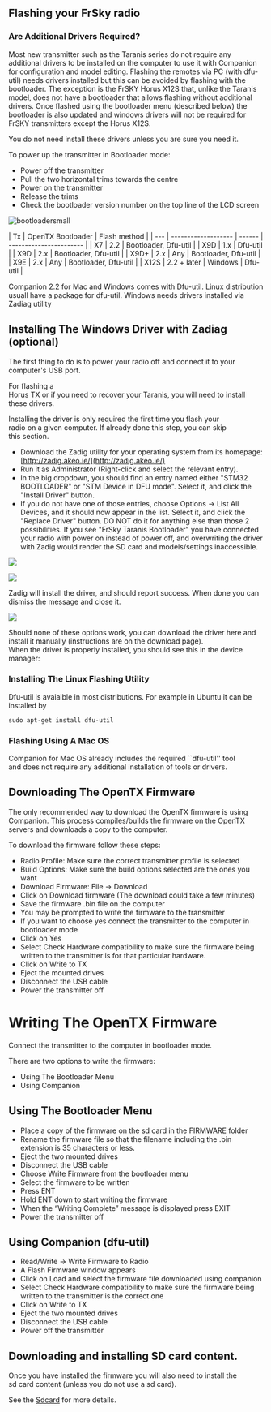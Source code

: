 ## Flashing your FrSky radio

### Are Additional Drivers Required?

Most new transmitter such as the Taranis series do not require any additional drivers to be installed on the computer to use it with Companion for configuration and model editing. Flashing the remotes via PC (with dfu-util) needs drivers installed but this can be avoided by flashing with the bootloader. The exception is the FrSKY Horus X12S that, unlike the Taranis model, does not have a bootloader that allows flashing without additional drivers. Once flashed using the bootloader menu (described below) the bootloader is also updated and windows drivers will not be required for FrSKY transmitters except the Horus X12S.

You do not need install these drivers unless you are sure you need it.

To power up the transmitter in Bootloader mode:
* Power off the transmitter
* Pull the two horizontal trims towards the centre
* Power on the transmitter
* Release the trims
* Check the bootloader version number on the top line of the LCD screen

![bootloadersmall](https://user-images.githubusercontent.com/20209851/29190168-1b415e06-7de7-11e7-8d92-0010df929bbd.png)


| Tx  | OpenTX Bootloader | Flash method |
| --- | ------------------- | ------  | ----------------------- |
| X7 | 2.2 |  Bootloader, Dfu-util |
| X9D | 1.x | Dfu-util |
| X9D | 2.x |  Bootloader, Dfu-util |
| X9D+ | 2.x | Any |  Bootloader, Dfu-util |
| X9E | 2.x | Any |  Bootloader, Dfu-util |
| X12S | 2.2 + later | Windows | Dfu-util |

Companion 2.2 for Mac and Windows comes with Dfu-util. Linux distribution usuall have a package for dfu-util. Windows needs drivers installed via Zadiag utility


## Installing The Windows Driver with Zadiag (optional)

The first thing to do is to power your radio off and connect it to your computer's USB port. 

 For flashing a  
Horus TX or if you need to recover your Taranis, you will need to install these drivers.

Installing the driver is only required the first time you flash your  
radio on a given computer. If already done this step, you can skip  
this section.

* Download the Zadig utility for your operating system from its homepage: [http://zadig.akeo.ie/](http://zadig.akeo.ie/)
* Run it as Administrator \(Right-click and select the relevant entry\).
* In the big dropdown, you should find an entry named either "STM32
  BOOTLOADER" or "STM Device in DFU mode". Select it, and click the
  "Install Driver" button.
* If you do not have one of those entries, choose Options -&gt; List All
  Devices, and it should now appear in the list. Select it, and click
  the "Replace Driver" button. DO NOT do it for anything else than
  those 2 possibilities. If you see "FrSky Taranis Bootloader" you
  have connected your radio with power on instead of power off, and
  overwriting the driver with Zadig would render the SD card and
  models/settings inaccessible.

![](/images/companion-zadig-1.png)

![](/images/companion-zadig-2.png)

Zadig will install the driver, and should report success. When done you can dismiss the message and close it.

![](/images/companion-zadig-3.png)

Should none of these options work, you can download the driver here and install it manually \(instructions are on the download page\).  
When the driver is properly installed, you should see this in the device manager:

### Installing The Linux Flashing Utility

Dfu-util is avaialble in most distributions. For example in Ubuntu it can be installed by

```
sudo apt-get install dfu-util
```

### Flashing Using A Mac OS

Companion for Mac OS already includes the required \`\`dfu-util'' tool  
and does not require any additional installation of tools or drivers.

## Downloading The OpenTX Firmware

The only recommended way to download the OpenTX firmware is using Companion. This process compiles/builds the firmware on the OpenTX servers and downloads a copy to the computer.

To download the firmware follow these steps:

* Radio Profile: Make sure the correct transmitter profile is selected
* Build Options: Make sure the build options selected are the ones you want
* Download Firmware: File -> Download
* Click on Download firmware (The download could take a few minutes)
* Save the firmware .bin file on the computer
* You may be prompted to write the firmware to the transmitter
* If you want to choose yes connect the transmitter to the computer in bootloader mode
* Click on Yes
* Select Check Hardware compatibility to make sure the firmware being written to the transmitter is for that particular hardware.
* Click on Write to TX
* Eject the mounted drives
* Disconnect the USB cable
* Power the transmitter off

# Writing The OpenTX Firmware

Connect the transmitter to the computer in bootloader mode.

There are two options to write the firmware:
* Using The Bootloader Menu
* Using Companion

## Using The Bootloader Menu

* Place a copy of the firmware on the sd card in the FIRMWARE folder
* Rename the firmware file so that the filename including the .bin extension is 35 characters or less.
* Eject the two mounted drives
* Disconnect the USB cable
* Choose Write Firmware from the bootloader menu
* Select the firmware to be written
* Press ENT
* Hold ENT down to start writing the firmware
* When the “Writing Complete” message is displayed press EXIT
* Power the transmitter off

## Using Companion (dfu-util)

* Read/Write -> Write Firmware to Radio
* A Flash Firmware window appears
* Click on Load and select the firmware file downloaded using companion
* Select Check Hardware compatibility to make sure the firmware being written to the transmitter is the correct one
* Click on Write to TX
* Eject the two mounted drives
* Disconnect the USB cable
* Power off the transmitter

## Downloading and installing SD card content.

Once you have installed the firmware you will also need to install the  
sd card content \(unless you do not use a sd card\).

See the [Sdcard](sdcard.md) for more details.


